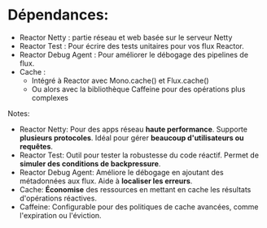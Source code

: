 <!-- .slide: -->

# Dépendances:

* Reactor Netty : partie réseau et web basée sur le serveur Netty
* Reactor Test : Pour écrire des tests unitaires pour vos flux Reactor.
* Reactor Debug Agent : Pour améliorer le débogage des pipelines de flux.
* Cache :
  * Intégré à Reactor avec Mono.cache() et Flux.cache()
  * Ou alors avec la bibliothèque Caffeine pour des opérations plus complexes

Notes:
- Reactor Netty: Pour des apps réseau **haute performance**. Supporte **plusieurs protocoles**. Idéal pour gérer **beaucoup d'utilisateurs ou requêtes**.
- Reactor Test: Outil pour tester la robustesse du code réactif. Permet de **simuler des conditions de backpressure**.
- Reactor Debug Agent: Améliore le débogage en ajoutant des métadonnées aux flux. Aide à **localiser les erreurs**.
- Cache: **Économise** des ressources en mettant en cache les résultats d'opérations réactives.
- Caffeine: Configurable pour des politiques de cache avancées, comme l'expiration ou l'éviction.
